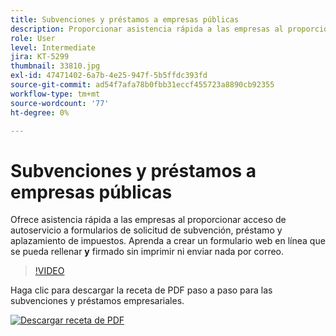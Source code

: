 ```yaml
---
title: Subvenciones y préstamos a empresas públicas
description: Proporcionar asistencia rápida a las empresas al proporcionar acceso de autoservicio a los formularios de solicitud de subvención, préstamo y aplazamiento de impuestos
role: User
level: Intermediate
jira: KT-5299
thumbnail: 33810.jpg
exl-id: 47471402-6a7b-4e25-947f-5b5ffdc393fd
source-git-commit: ad54f7afa78b0fbb31eccf455723a8890cb92355
workflow-type: tm+mt
source-wordcount: '77'
ht-degree: 0%

---
```


# Subvenciones y préstamos a empresas públicas

Ofrece asistencia rápida a las empresas al proporcionar acceso de autoservicio a formularios de solicitud de subvención, préstamo y aplazamiento de impuestos. Aprenda a crear un formulario web en línea que se pueda rellenar **y** firmado sin imprimir ni enviar nada por correo.

>[!VIDEO](https://video.tv.adobe.com/v/33810?quality=12&learn=on&hidetitle=true)

Haga clic para descargar la receta de PDF paso a paso para las subvenciones y préstamos empresariales.

[![Descargar receta de PDF](../assets/acrobat_PDF_96.png)](../assets/UseCaseRecipe-EN-CreatingWebForms.pdf)
